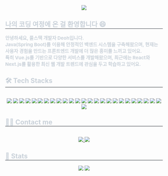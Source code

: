 <div align= "center">
    <img src="https://capsule-render.vercel.app/api?type=rounded&color=color=0:364a51,100:1c80ab&height=180&text=Deoh:%20Code%20Story%20💻&animation=blink&fontColor=ffffff&fontSize=60" />
</div>
<div style="text-align: left;"> 
    <h2 style="border-bottom: 1px solid #21262d; color: #c9d1d9;"> 나의 코딩 여정에 온 걸 환영합니다 😄 </h2>  
    <div style="font-weight: 700; font-size: 15px; text-align: left; color: #c9d1d9;"> 안녕하세요, 풀스택 개발자 Deoh입니다.</li><br/></li>Java(Spring Boot)를 이용해 안정적인 백엔드 시스템을 구축해왔으며, 현재는 사용자 경험을 만드는 프론트엔드 개발에 더 많은 흥미를 느끼고 있어요.</li><br/></li>특히 Vue.js를 기반으로 다양한 서비스를 개발해왔으며, 최근에는 React와 Next.js를 활용한 최신 웹 개발 트렌드에 관심을 두고 학습하고 있어요. </div> 
</div>
<div style="text-align: left;">
    <h2 style="border-bottom: 1px solid #21262d; color: #c9d1d9;"> 🛠️ Tech Stacks </h2> <br> 
    <div  align= "center"> 
		<img src="https://img.shields.io/badge/Amazon_S3-569A31?style=flat&logo=amazons3&logoColor=white">
		<img src="https://img.shields.io/badge/Apache_Tomcat-F8DC75?style=flat&logo=apachetomcat&logoColor=white">
		<img src="https://img.shields.io/badge/Amazon_AWS-232F3E?style=flat&logo=amazonaws&logoColor=white">
		<img src="https://img.shields.io/badge/Babel-F9DC3E?style=flat&logo=Babel&logoColor=white">
		<img src="https://img.shields.io/badge/Eslint-4B32C3?style=flat&logo=Eslint&logoColor=white">
		<img src="https://img.shields.io/badge/HTML5-E34F26?style=flat&logo=HTML5&logoColor=white">
		<img src="https://img.shields.io/badge/CSS3-1572B6?style=flat&logo=CSS3&logoColor=white">
		<img src="https://img.shields.io/badge/Java-007396?style=flat&logo=Java&logoColor=white">
		<img src="https://img.shields.io/badge/Javascript-F7DF1E?style=flat&logo=Javascript&logoColor=white">
		<img src="https://img.shields.io/badge/Jenkins-D24939?style=flat&logo=Jenkins&logoColor=white">
		<img src="https://img.shields.io/badge/Linux-FCC624?style=flat&logo=Linux&logoColor=white">
		<img src="https://img.shields.io/badge/MariaDB-003545?style=flat&logo=MariaDB&logoColor=white">
		<img src="https://img.shields.io/badge/MySQL-4479A1?style=flat&logo=MySQL&logoColor=white">
		<img src="https://img.shields.io/badge/Notion-000000?style=flat&logo=Notion&logoColor=white">
		<img src="https://img.shields.io/badge/Oracle-F80000?style=flat&logo=Oracle&logoColor=white">
		<img src="https://img.shields.io/badge/Prettier-F7B93E?style=flat&logo=Prettier&logoColor=white">
		<img src="https://img.shields.io/badge/React-61DAFB?style=flat&logo=React&logoColor=white">
		<img src="https://img.shields.io/badge/Next.js-000000?style=flat&logo=Next.js&logoColor=white">
		<img src="https://img.shields.io/badge/React Query-FF4154?style=flat&logo=React Query&logoColor=white">
		<img src="https://img.shields.io/badge/Recoil-0179f3?style=flat&logo=Recoil&logoColor=white">
		<img src="https://img.shields.io/badge/Redux-764ABC?style=flat&logo=Redux&logoColor=white">
		<img src="https://img.shields.io/badge/Spring Boot-6DB33F?style=flat&logo=Spring Boot&logoColor=white">
		<img src="https://img.shields.io/badge/Tailwind CSS-06B6D4?style=flat&logo=Tailwind CSS&logoColor=white">
		<img src="https://img.shields.io/badge/Vercel-000000?style=flat&logo=Vercel&logoColor=white">
		<img src="https://img.shields.io/badge/Vue.js-4FC08D?style=flat&logo=Vue.js&logoColor=white">
		<img src="https://img.shields.io/badge/Firebase-FFCA28?style=flat&logo=Firebase&logoColor=white">
	</div>
</div>
<div style="text-align: left;">
    <h2 style="border-bottom: 1px solid #21262d; color: #c9d1d9;"> 🧑‍💻 Contact me </h2> <br> 
    <div align= "center"> 
		<a href=https://satisfying-peace-cef.notion.site/Working-Notes-1d806da2cbf180ae87e4fbf42c8b15ee> 
			<img src="https://img.shields.io/badge/Notion-000000?style=flat&logo=Notion&logoColor=white&link=https://satisfying-peace-cef.notion.site/Working-Notes-1d806da2cbf180ae87e4fbf42c8b15ee">
		</a>
        <a href=mailto:letitbe1334@gmail.com>
			<img src="https://img.shields.io/badge/Gmail-EA4335?style=flat&logo=Gmail&logoColor=white&link=mailto:letitbe1334@gmail.com">
		</a>
    </div> 
</div>
<div style="text-align: left;"> 
    <h2 style="border-bottom: 1px solid #21262d; color: #c9d1d9;"> 🏅 Stats </h2>
	<div align= "center">
		<img src="https://github-readme-stats.vercel.app/api?username=letitbe1334&bg_color=180,fdfd18,00000000&title_color=000000&text_color=000000"/>
		<img src="https://github-readme-stats.vercel.app/api/top-langs/?username=letitbe1334&layout=compact&bg_color=180,fdfd18,00000000&title_color=000000&text_color=000000"/>
	</div> 
</div>
    